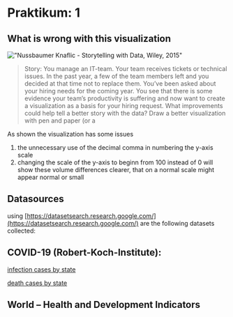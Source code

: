 # Praktikum: 1
## What is wrong with this visualization

!["Nussbaumer Knaflic - Storytelling with Data, Wiley, 2015"](./1.png)
> Story: You manage an IT-team. Your team receives tickets or technical issues. In the past year, a few of the team members
left and you decided at that time not to replace them. You’ve been asked about your hiring needs for the coming year. You
see that there is some evidence your team’s productivity is suffering and now want to create a visualization as a basis for your
hiring request.
What improvements could help tell a better story with the data? Draw a better visualization with pen and paper (or a

As shown the visualization has some issues

1. the unnecessary use of the decimal comma in numbering the y-axis scale
2. changing the scale of the y-axis to beginn from 100 instead of 0 
will show these volume differences clearer, that on a normal scale might appear normal or small

## Datasources

using [https://datasetsearch.research.google.com/](https://datasetsearch.research.google.com/) are the following datasets collected:
## COVID-19 (Robert-Koch-Institute):

[infection cases by state](https://data.world/liz-friedman/covid-19-in-germany/file/cases-rki-by-ags.csv")

[death cases by state](https://data.world/liz-friedman/covid-19-in-germany/file/deaths-rki-by-ags.csv">deaths-rki-by-ags)
## World – Health and Development Indicators

